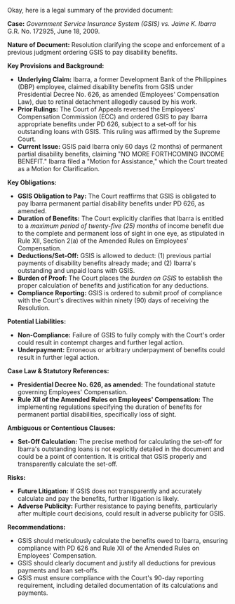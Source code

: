 Okay, here is a legal summary of the provided document:

**Case:** *Government Service Insurance System (GSIS) vs. Jaime K. Ibarra* G.R. No. 172925, June 18, 2009.

**Nature of Document:** Resolution clarifying the scope and enforcement of a previous judgment ordering GSIS to pay disability benefits.

**Key Provisions and Background:**

*   **Underlying Claim:** Ibarra, a former Development Bank of the Philippines (DBP) employee, claimed disability benefits from GSIS under Presidential Decree No. 626, as amended (Employees' Compensation Law), due to retinal detachment allegedly caused by his work.
*   **Prior Rulings:** The Court of Appeals reversed the Employees' Compensation Commission (ECC) and ordered GSIS to pay Ibarra appropriate benefits under PD 626, subject to a set-off for his outstanding loans with GSIS. This ruling was affirmed by the Supreme Court.
*   **Current Issue:** GSIS paid Ibarra only 60 days (2 months) of permanent partial disability benefits, claiming "NO MORE FORTHCOMING INCOME BENEFIT." Ibarra filed a "Motion for Assistance," which the Court treated as a Motion for Clarification.

**Key Obligations:**

*   **GSIS Obligation to Pay:** The Court reaffirms that GSIS is obligated to pay Ibarra permanent partial disability benefits under PD 626, as amended.
*   **Duration of Benefits:** The Court explicitly clarifies that Ibarra is entitled to a *maximum period of twenty-five (25) months* of income benefit due to the complete and permanent loss of sight in one eye, as stipulated in Rule XII, Section 2(a) of the Amended Rules on Employees' Compensation.
*   **Deductions/Set-Off:** GSIS is allowed to deduct: (1) previous partial payments of disability benefits already made; and (2) Ibarra's outstanding and unpaid loans with GSIS.
*   **Burden of Proof:** The Court places the *burden on GSIS* to establish the proper calculation of benefits and justification for any deductions.
*   **Compliance Reporting:** GSIS is ordered to submit proof of compliance with the Court's directives within ninety (90) days of receiving the Resolution.

**Potential Liabilities:**

*   **Non-Compliance:** Failure of GSIS to fully comply with the Court's order could result in contempt charges and further legal action.
*   **Underpayment:** Erroneous or arbitrary underpayment of benefits could result in further legal action.

**Case Law & Statutory References:**

*   **Presidential Decree No. 626, as amended:** The foundational statute governing Employees' Compensation.
*   **Rule XII of the Amended Rules on Employees' Compensation:** The implementing regulations specifying the duration of benefits for permanent partial disabilities, specifically loss of sight.

**Ambiguous or Contentious Clauses:**

*   **Set-Off Calculation:** The precise method for calculating the set-off for Ibarra's outstanding loans is not explicitly detailed in the document and could be a point of contention. It is critical that GSIS properly and transparently calculate the set-off.

**Risks:**

*   **Future Litigation:** If GSIS does not transparently and accurately calculate and pay the benefits, further litigation is likely.
*   **Adverse Publicity:** Further resistance to paying benefits, particularly after multiple court decisions, could result in adverse publicity for GSIS.

**Recommendations:**

*   GSIS should meticulously calculate the benefits owed to Ibarra, ensuring compliance with PD 626 and Rule XII of the Amended Rules on Employees' Compensation.
*   GSIS should clearly document and justify all deductions for previous payments and loan set-offs.
*   GSIS must ensure compliance with the Court's 90-day reporting requirement, including detailed documentation of its calculations and payments.
